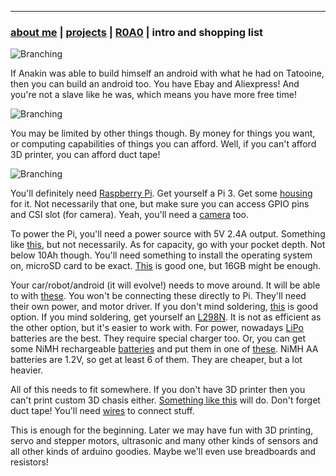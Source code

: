 * * *
### [about me](./index.html)   |   [projects](./projects.html) | [R0A0](./r0a0.html)   |   intro and shopping list
<!--* * *-->
![Branching](https://i.imgur.com/7kfFT6e.png)

If Anakin was able to build himself an android with what he had on Tatooine, then you can build an android too. You have Ebay and Aliexpress! And you're not a slave like he was, which means you have more free time!


![Branching](https://i.imgur.com/N64HE4l.png)

You may be limited by other things though. By money for things you want, or computing capabilities of things you can afford. Well, if you can't afford 3D printer, you can afford duct tape!


<!--![Branching](https://i.imgur.com/KKG32u8.png)-->
![Branching](https://media3.giphy.com/media/ND6xkVPaj8tHO/giphy.gif?cid=3640f6095bc60f894976334f4988cc57)


You'll definitely need [Raspberry Pi](https://www.raspberrypi.org/products/). Get yourself a Pi 3. Get some [housing](https://amzn.to/2Adzo7S) for it. Not necessarily that one, but make sure you can access GPIO pins and CSI slot (for camera). Yeah, you'll need a [camera](https://www.raspberrypi.org/products/camera-module-v2/) too.

To power the Pi, you'll need a power source with 5V 2.4A output. Something like [this](https://bit.ly/2yI0cLD), but not necessarily. As for capacity, go with your pocket depth. Not below 10Ah though. You'll need something to install the operating system on, microSD card to be exact. [This](https://amzn.to/2J11eXW) is good one, but 16GB might be enough.

Your car/robot/android (it will evolve!) needs to move around. It will be able to with [these](https://bit.ly/2QTSllA). You won't be connecting these directly to Pi. They'll need their own power, and motor driver. If you don't mind soldering, [this](https://ebay.to/2pVbNDh) is good option. If you mind soldering, get yourself an [L298N](https://ebay.to/2NKH05v). It is not as efficient as the other option, but it's easier to work with. For power, nowadays [LiPo](https://hobbyking.com/en_us/graphene-2200mah-3s-45c-w-xt60.html) batteries are the best. They require special charger too. Or, you can get some NiMH rechargeable [batteries](https://ebay.to/2SBxc1s) and put them in one of [these](https://ebay.to/2pWM799). NiMH AA batteries are 1.2V, so get at least 6 of them. They are cheaper, but a lot heavier.

All of this needs to fit somewhere. If you don't have 3D printer then you can't print custom 3D chasis either. [Something like this](https://bit.ly/2Adqszo) will do. Don't forget duct tape! You'll need [wires](https://ebay.to/2RPpYGy) to connect stuff.

This is enough for the beginning. Later we may have fun with 3D printing, servo and stepper motors, ultrasonic and many other kinds of sensors and all other kinds of arduino goodies. Maybe we'll even use breadboards and resistors!
